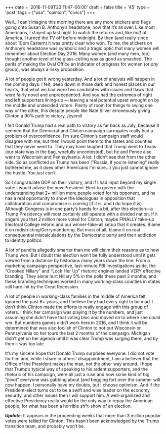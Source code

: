 +++
date = '2016-11-09T23:11:47-06:00'
draft = false
title = '45'
type = 'post'
tags = ["usa", "opinion", "civics"]
+++


Well...I can’t imagine this morning there are any more stickers and flags going onto Susan B. Anthony’s headstone, now that it’s all over. Like most Americans, I stayed up last night to watch the returns and, like *half* of America, I turned the TV off before midnight. By then (and really since about 10pm Eastern) it was pretty clear who won. To me, the stickers on Anthony’s headstone was symbolic and a tragic optic that many women will remember about Election Day 2016.  Many women (and many men, too) thought another level of the glass-ceiling was as good as smashed.  The perils of making the Oval Office an indicator of progress for women (or *any* group), was always a risky proposition.<br />

A lot of people got it wrong yesterday.  And a lot of analysis will happen in the coming days. I felt, deep down in those dark and honest places in our hearts, that what we had were two candidates with issues and flaws that were fairly novel and unprecedented.  And you had the extremes of right and left supporters lining-up — leaving a real potential upset wrought on by the middle and undecided voters. Plenty of room for things to swing one way or the other, this despite people like Nate Silver erroneously giving Clinton a 90% path to victory. /eyeroll<br />

I felt Donald Trump had a real path to victory as far back as July, because it seemed that the Democrat and Clinton campaign surrogates really had a problem of overconfidence. I’m sure Clinton’s campaign staff would disagree with me, but then I would point them to the states and counties that they never went to. They may have laughed that Trump went to Texas (our state was in the bag, woefully uncontested), but he and Pence also went to Wisconsin and Pennsylvania. A lot. I didn’t see that from the other side.  So as conflicted as Trump has been ("Russia, if you're listening" really bothered me, as it does other Americans I'm sure...) you just cannot ignore the hustle.  You *just can't*. <br />

So I congratulate GOP on their victory, and if I had input beyond my single vote: I would advise the new President-Elect to govern with the understanding that 2+ million more people voted for his opponent, and he has a real opportunity to show the ideologues in opposition that collaboration and compromise is coming (if it is, and I do hope it is). Although Congress is in one party’s hands for a bit, after this election—a Trump Presidency will most certainly still operate with a divided nation. If it angers you that 2 million more voted for Clinton, maybe FINALLY take-up Electoral College reform and our winner-take-all setup that it creates. Blame it on redistricting/Gerrymandering. But most of all, blame it on real consequential miscalculations by the Democratic party and their addiction to identity politics.<br />

A lot of pundits allegedly smarter than me will claim their reasons as to how Trump won. But I doubt this election won’t be fully understood until it gets viewed from a distance by historians many years down the line. From a marketing campaign perspective, last-minute FBI investigations aside, the “Crooked Hillary” and “Lock Her Up” rhetoric engines landed VERY effective branding. They alone hurt Hillary 5% in the polls these past 3 months, and these branding techniques worked in many working-class counties in states still hard-hit by the Great Recession.<br />

A lot of people in working-class families in the middle of America felt ignored the past 6+ years, and I believe they had every right to be mad. I don’t think Clinton made the efforts to really engage with this group of voters. I think her campaign was playing it by the numbers, and just assuming she didn’t have that voting bloc and moved on to where she could win. But numbers games didn’t work here in 2016, and I think it will be determined that was also foolish of Clinton to not put Wisconsin or Pennsylvania on her tours the last 2 months of the campaign. Michigan didn’t get on her agenda until it was clear Trump was surging there, and by then it was too late.<br />

It’s my sincere hope that Donald Trump surprises everyone. I did not vote for him and, while I share in others' disappointment, I am a believer that the Office of the President makes the man, not the other way around. I hope that Trump’s typical way of speaking to his ardent supporters, and the rhetoric of his campaign, were all just a ruse and now some kind of big “pivot” everyone was gabbing about (and begging for) over the summer will now happen. I personally have my doubts, but I choose optimism. And if the President-elect turns out to be a swift and wise leader on the economy, security, and other issues then I will support him. A well-organized and effective Presidency really would be the only way to repay the American people, for what has been a horrible sh*t-show of an election.<br />

<i><b>Update</b></i>: It appears in the proceeding weeks that more than 3 million popular votes were tallied for Clinton. This hasn’t been acknowledged by the Trump transition team, and probably won’t be.